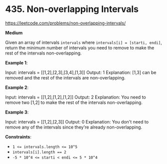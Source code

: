 # 435. Non-overlapping Intervals

https://leetcode.com/problems/non-overlapping-intervals/

**Medium**

Given an array of intervals `intervals` where `intervals[i] = [starti, endi]`, return the minimum number of intervals you need to remove to make the rest of the intervals non-overlapping.

**Example 1**:

Input: intervals = [[1,2],[2,3],[3,4],[1,3]]
Output: 1
Explanation: [1,3] can be removed and the rest of the intervals are non-overlapping.

**Example 2**:

Input: intervals = [[1,2],[1,2],[1,2]]
Output: 2
Explanation: You need to remove two [1,2] to make the rest of the intervals non-overlapping.

**Example 3**:

Input: intervals = [[1,2],[2,3]]
Output: 0
Explanation: You don't need to remove any of the intervals since they're already non-overlapping.
 

**Constraints**:

* `1 <= intervals.length <= 10^5`
* `intervals[i].length == 2`
* `-5 * 10^4 <= starti < endi <= 5 * 10^4`
